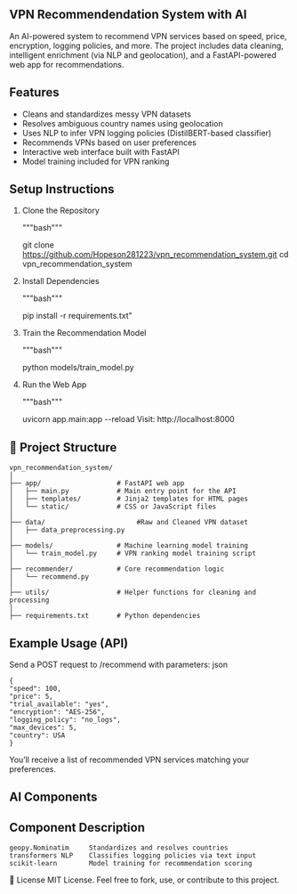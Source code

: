 ## VPN Recommendendation System with AI

An AI-powered system to recommend VPN services based on speed, price, encryption, logging policies, and more. The project includes data cleaning, intelligent enrichment (via NLP and geolocation), and a FastAPI-powered web app for recommendations.

## Features
 - Cleans and standardizes messy VPN datasets
 - Resolves ambiguous country names using geolocation
 - Uses NLP to infer VPN logging policies (DistilBERT-based classifier)
 - Recommends VPNs based on user preferences
 - Interactive web interface built with FastAPI
 - Model training included for VPN ranking

## Setup Instructions
1. Clone the Repository

   """bash"""
    
    git clone https://github.com/Hopeson281223/vpn_recommendation_system.git
    cd vpn_recommendation_system

2. Install Dependencies

   """bash"""

   pip install -r requirements.txt"

3. Train the Recommendation Model

    """bash"""

    python models/train_model.py

4. Run the Web App

    """bash"""

    uvicorn app.main:app --reload
    Visit: http://localhost:8000

## 📁 Project Structure
    vpn_recommendation_system/
    │
    ├── app/                   # FastAPI web app
    │   ├── main.py            # Main entry point for the API
    │   ├── templates/         # Jinja2 templates for HTML pages
    │   └── static/            # CSS or JavaScript files
    │
    ├── data/                       #Raw and Cleaned VPN dataset
    │   ├── data_preprocessing.py         
    │  
    ├── models/                # Machine learning model training
    │   └── train_model.py     # VPN ranking model training script
    │
    ├── recommender/           # Core recommendation logic
    │   └── recommend.py
    │
    ├── utils/                 # Helper functions for cleaning and processing
    │
    ├── requirements.txt       # Python dependencies
    
## Example Usage (API)
Send a POST request to /recommend with parameters:
    json

    {
    "speed": 100,
    "price": 5,
    "trial_available": "yes",
    "encryption": "AES-256",
    "logging_policy": "no_logs",
    "max_devices": 5,
    "country": USA
    }
You’ll receive a list of recommended VPN services matching your preferences.

## AI Components
## Component	        Description
    geopy.Nominatim	    Standardizes and resolves countries
    transformers NLP	Classifies logging policies via text input
    scikit-learn    	Model training for recommendation scoring

📝 License
MIT License. Feel free to fork, use, or contribute to this project.